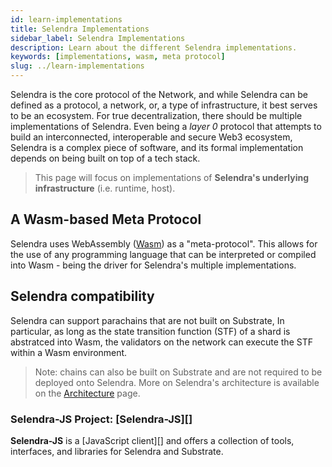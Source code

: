 ```yaml
---
id: learn-implementations
title: Selendra Implementations
sidebar_label: Selendra Implementations
description: Learn about the different Selendra implementations.
keywords: [implementations, wasm, meta protocol]
slug: ../learn-implementations
---
```


Selendra is the core protocol of the Network, and while Selendra can be defined as a
protocol, a network, or, a type of infrastructure, it best serves to be an ecosystem. For true
decentralization, there should be multiple implementations of Selendra. Even being a _layer 0_
protocol that attempts to build an interconnected, interoperable and secure Web3 ecosystem, Selendra
is a complex piece of software, and its formal implementation depends on being built on top of a
tech stack.

> This page will focus on implementations of **Selendra's underlying infrastructure** (i.e. runtime,
> host).

## A Wasm-based Meta Protocol

Selendra uses WebAssembly ([Wasm](learn-wasm.md)) as a "meta-protocol". This allows for the use of
any programming language that can be interpreted or compiled into Wasm - being the driver for
Selendra's multiple implementations.

## Selendra compatibility

Selendra can support parachains that are not built on Substrate, In particular, as long as the state
transition function (STF) of a shard is abstratced into Wasm, the validators on the network can
execute the STF within a Wasm environment.

> Note: chains can also be built on Substrate and are not required to be deployed onto Selendra.
> More on Selendra's architecture is available on the [Architecture](learn-architecture.md) page.


### Selendra-JS Project: [Selendra-JS][]

**Selendra-JS** is a [JavaScript client][] and offers a collection of tools, interfaces, and
libraries for Selendra and Substrate.

